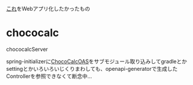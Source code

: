 [これ](https://github.com/wagowa5/chocoCalculator)をWebアプリ化したかったもの

# chococalc
chococalcServer

spring-initializerに[ChocoCalcOAS](https://github.com/wagowa5/ChocoCalcOAS)をサブモジュール取り込みしてgradleとかsettingとかいろいろいじくりまわしても、openapi-generatorで生成したControllerを参照できなくて断念中…
